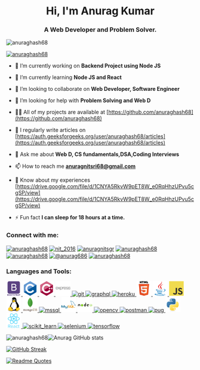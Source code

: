 <h1 align="center">Hi, I'm Anurag Kumar</h1>
<h3 align="center">A Web Developer and Problem Solver.</h3>

<p align="left"> <img src="https://komarev.com/ghpvc/?username=anuraghash68&label=Profile%20views&color=0e75b6&style=flat" alt="anuraghash68" /> </p>

<p align="left"> <a href="https://github.com/ryo-ma/github-profile-trophy"><img src="https://github-profile-trophy.vercel.app/?username=anuraghash68" alt="anuraghash68" /></a> </p>

- 🔭 I’m currently working on **Backend Project using Node JS**

- 🌱 I’m currently learning **Node JS and React**

- 👯 I’m looking to collaborate on **Web Developer, Software Engineer**

- 🤝 I’m looking for help with **Problem Solving and Web D**

- 👨‍💻 All of my projects are available at [https://github.com/anuraghash68](https://github.com/anuraghash68)

- 📝 I regularly write articles on [https://auth.geeksforgeeks.org/user/anuraghash68/articles](https://auth.geeksforgeeks.org/user/anuraghash68/articles)

- 💬 Ask me about **Web D, CS fundamentals,DSA,Coding Interviews**

- 📫 How to reach me **anuragnitsri68@gmail.com**

- 📄 Know about my experiences [https://drive.google.com/file/d/1CNYA5RkvW9pET8W_e0RqHhzUPvu5cgSP/view](https://drive.google.com/file/d/1CNYA5RkvW9pET8W_e0RqHhzUPvu5cgSP/view)

- ⚡ Fun fact **I can sleep for 18 hours at a time.**

<h3 align="left">Connect with me:</h3>
<p align="left">
<a href="https://linkedin.com/in/anuraghash68" target="blank"><img align="center" src="https://raw.githubusercontent.com/rahuldkjain/github-profile-readme-generator/master/src/images/icons/Social/linked-in-alt.svg" alt="anuraghash68" height="30" width="40" /></a>
<a href="https://www.codechef.com/users/nit_2016" target="blank"><img align="center" src="https://cdn.jsdelivr.net/npm/simple-icons@3.1.0/icons/codechef.svg" alt="nit_2016" height="30" width="40" /></a>
<a href="https://www.hackerrank.com/anuragnitsgr" target="blank"><img align="center" src="https://raw.githubusercontent.com/rahuldkjain/github-profile-readme-generator/master/src/images/icons/Social/hackerrank.svg" alt="anuragnitsgr" height="30" width="40" /></a>
<a href="https://codeforces.com/profile/anuraghash68" target="blank"><img align="center" src="https://cdn.jsdelivr.net/npm/simple-icons@3.0.1/icons/codeforces.svg" alt="anuraghash68" height="30" width="40" /></a>
<a href="https://www.leetcode.com/anuraghash68" target="blank"><img align="center" src="https://raw.githubusercontent.com/rahuldkjain/github-profile-readme-generator/master/src/images/icons/Social/leet-code.svg" alt="anuraghash68" height="30" width="40" /></a>
<a href="https://www.hackerearth.com/@anurag686" target="blank"><img align="center" src="https://raw.githubusercontent.com/rahuldkjain/github-profile-readme-generator/master/src/images/icons/Social/hackerearth.svg" alt="@anurag686" height="30" width="40" /></a>
<a href="https://auth.geeksforgeeks.org/user/anuraghash68" target="blank"><img align="center" src="https://raw.githubusercontent.com/rahuldkjain/github-profile-readme-generator/master/src/images/icons/Social/geeks-for-geeks.svg" alt="anuraghash68" height="30" width="40" /></a>
</p>

<h3 align="left">Languages and Tools:</h3>
<p align="left"> <a href="https://getbootstrap.com" target="_blank"> <img src="https://raw.githubusercontent.com/devicons/devicon/master/icons/bootstrap/bootstrap-plain-wordmark.svg" alt="bootstrap" width="40" height="40"/> </a> <a href="https://www.cprogramming.com/" target="_blank"> <img src="https://raw.githubusercontent.com/devicons/devicon/master/icons/c/c-original.svg" alt="c" width="40" height="40"/> </a> <a href="https://www.w3schools.com/cpp/" target="_blank"> <img src="https://raw.githubusercontent.com/devicons/devicon/master/icons/cplusplus/cplusplus-original.svg" alt="cplusplus" width="40" height="40"/> </a> <a href="https://expressjs.com" target="_blank"> <img src="https://raw.githubusercontent.com/devicons/devicon/master/icons/express/express-original-wordmark.svg" alt="express" width="40" height="40"/> </a> <a href="https://git-scm.com/" target="_blank"> <img src="https://www.vectorlogo.zone/logos/git-scm/git-scm-icon.svg" alt="git" width="40" height="40"/> </a> <a href="https://graphql.org" target="_blank"> <img src="https://www.vectorlogo.zone/logos/graphql/graphql-icon.svg" alt="graphql" width="40" height="40"/> </a> <a href="https://heroku.com" target="_blank"> <img src="https://www.vectorlogo.zone/logos/heroku/heroku-icon.svg" alt="heroku" width="40" height="40"/> </a> <a href="https://www.w3.org/html/" target="_blank"> <img src="https://raw.githubusercontent.com/devicons/devicon/master/icons/html5/html5-original-wordmark.svg" alt="html5" width="40" height="40"/> </a> <a href="https://www.java.com" target="_blank"> <img src="https://raw.githubusercontent.com/devicons/devicon/master/icons/java/java-original.svg" alt="java" width="40" height="40"/> </a> <a href="https://developer.mozilla.org/en-US/docs/Web/JavaScript" target="_blank"> <img src="https://raw.githubusercontent.com/devicons/devicon/master/icons/javascript/javascript-original.svg" alt="javascript" width="40" height="40"/> </a> <a href="https://www.linux.org/" target="_blank"> <img src="https://raw.githubusercontent.com/devicons/devicon/master/icons/linux/linux-original.svg" alt="linux" width="40" height="40"/> </a> <a href="https://www.mongodb.com/" target="_blank"> <img src="https://raw.githubusercontent.com/devicons/devicon/master/icons/mongodb/mongodb-original-wordmark.svg" alt="mongodb" width="40" height="40"/> </a> <a href="https://www.microsoft.com/en-us/sql-server" target="_blank"> <img src="https://www.svgrepo.com/show/303229/microsoft-sql-server-logo.svg" alt="mssql" width="40" height="40"/> </a> <a href="https://www.mysql.com/" target="_blank"> <img src="https://raw.githubusercontent.com/devicons/devicon/master/icons/mysql/mysql-original-wordmark.svg" alt="mysql" width="40" height="40"/> </a> <a href="https://nodejs.org" target="_blank"> <img src="https://raw.githubusercontent.com/devicons/devicon/master/icons/nodejs/nodejs-original-wordmark.svg" alt="nodejs" width="40" height="40"/> </a> <a href="https://opencv.org/" target="_blank"> <img src="https://www.vectorlogo.zone/logos/opencv/opencv-icon.svg" alt="opencv" width="40" height="40"/> </a> <a href="https://postman.com" target="_blank"> <img src="https://www.vectorlogo.zone/logos/getpostman/getpostman-icon.svg" alt="postman" width="40" height="40"/> </a> <a href="https://pugjs.org" target="_blank"> <img src="https://cdn.worldvectorlogo.com/logos/pug.svg" alt="pug" width="40" height="40"/> </a> <a href="https://www.python.org" target="_blank"> <img src="https://raw.githubusercontent.com/devicons/devicon/master/icons/python/python-original.svg" alt="python" width="40" height="40"/> </a> <a href="https://reactjs.org/" target="_blank"> <img src="https://raw.githubusercontent.com/devicons/devicon/master/icons/react/react-original-wordmark.svg" alt="react" width="40" height="40"/> </a> <a href="https://scikit-learn.org/" target="_blank"> <img src="https://upload.wikimedia.org/wikipedia/commons/0/05/Scikit_learn_logo_small.svg" alt="scikit_learn" width="40" height="40"/> </a> <a href="https://www.selenium.dev" target="_blank"> <img src="https://raw.githubusercontent.com/detain/svg-logos/780f25886640cef088af994181646db2f6b1a3f8/svg/selenium-logo.svg" alt="selenium" width="40" height="40"/> </a> <a href="https://www.tensorflow.org" target="_blank"> <img src="https://www.vectorlogo.zone/logos/tensorflow/tensorflow-icon.svg" alt="tensorflow" width="40" height="40"/> </a> </p>

<p><img align="left" src="https://github-readme-stats.vercel.app/api/top-langs?username=anuraghash68&show_icons=true&locale=en&layout=compact" alt="anuraghash68" /></p>

![Anurag GitHub stats](https://github-readme-stats.vercel.app/api?username=anuraghash68&show_icons=true&theme=dark)


[![GitHub Streak](http://github-readme-streak-stats.herokuapp.com?user=anuraghash68&theme=earth)](https://git.io/streak-stats)

[![Readme Quotes](https://quotes-github-readme.vercel.app/api?type=horizontal)](https://github.com/piyushsuthar/github-readme-quotes)

